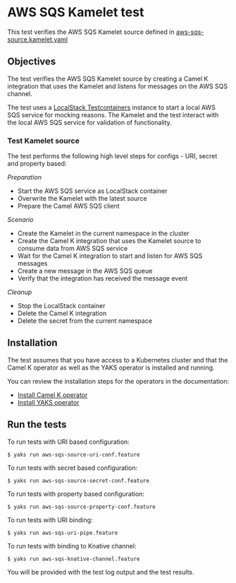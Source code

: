 # AWS SQS Kamelet test

This test verifies the AWS SQS Kamelet source defined in [aws-sqs-source.kamelet.yaml](aws-sqs-source.kamelet.yaml)

## Objectives

The test verifies the AWS SQS Kamelet source by creating a Camel K integration that uses the Kamelet and listens for messages on the
AWS SQS channel.

The test uses a [LocalStack Testcontainers](https://www.testcontainers.org/modules/localstack/) instance to start a local AWS SQS service for mocking reasons.
The Kamelet and the test interact with the local AWS SQS service for validation of functionality.

### Test Kamelet source

The test performs the following high level steps for configs - URI, secret and property based:

*Preparation*
- Start the AWS SQS service as LocalStack container
- Overwrite the Kamelet with the latest source
- Prepare the Camel AWS SQS client

*Scenario* 
- Create the Kamelet in the current namespace in the cluster
- Create the Camel K integration that uses the Kamelet source to consume data from AWS SQS service
- Wait for the Camel K integration to start and listen for AWS SQS messages
- Create a new message in the AWS SQS queue
- Verify that the integration has received the message event

*Cleanup*
- Stop the LocalStack container
- Delete the Camel K integration
- Delete the secret from the current namespace

## Installation

The test assumes that you have access to a Kubernetes cluster and that the Camel K operator as well as the YAKS operator is installed
and running.

You can review the installation steps for the operators in the documentation:

- [Install Camel K operator](https://camel.apache.org/camel-k/latest/installation/installation.html)
- [Install YAKS operator](https://github.com/citrusframework/yaks#installation)

## Run the tests

To run tests with URI based configuration: 

```shell script
$ yaks run aws-sqs-source-uri-conf.feature
```

To run tests with secret based configuration:

```shell script
$ yaks run aws-sqs-source-secret-conf.feature
```

To run tests with property based configuration:

```shell script
$ yaks run aws-sqs-source-property-conf.feature
```

To run tests with URI binding:

```shell script
$ yaks run aws-sqs-uri-pipe.feature
```

To run tests with binding to Knative channel:

```shell script
$ yaks run aws-sqs-knative-channel.feature
```

You will be provided with the test log output and the test results.
